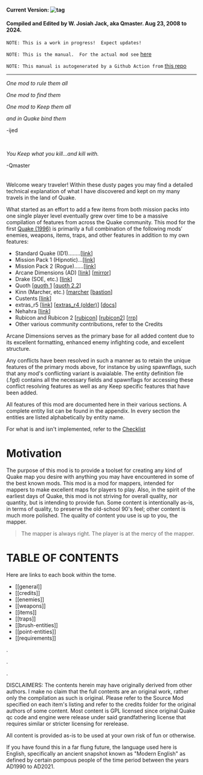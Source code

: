 #### Current Version: ![tag](https://img.shields.io/github/v/tag/JosiahJack/Keep?label=Latest%20Release)
#### Compiled and Edited by W. Josiah Jack, aka Qmaster.  Aug 23, 2008 to 2024.
`NOTE: This is a work in progress!  Expect updates!`

`NOTE: This is the manual.  For the actual mod see` [here](https://github.com/JosiahJack/Keep)

`NOTE: This manual is autogenerated by a Github Action from` [this repo](https://github.com/JosiahJack/KeepModReadme)

---

_One mod to rule them all_

_One mod to find them_

_One mod to Keep them all_

_and in Quake bind them_

-ijed

<br />

_You Keep what you kill...and kill with._

-Qmaster
<br />
<br />
<br />
Welcome weary traveler!  Within these dusty pages you may find a detailed technical explanation of what I have discovered and kept on my many travels in the land of Quake.

What started as an effort to add a few items from both mission packs into one single player level eventually grew over time to be a massive compilation of features from across the Quake community.
This mod for the first [Quake (1996)](https://quake.fandom.com/wiki/Quake) is primarily a full combination of the following mods’ enemies, weapons, items, traps, and other features in addition to
my own features:
* Standard Quake (ID1)........[[link](https://quake.fandom.com/wiki/Quake)]
* Mission Pack 1 (Hipnotic)...[[link](https://quake.fandom.com/wiki/Quake_Mission_Pack_1:_Scourge_of_Armagon)]
* Mission Pack 2 (Rogue)......[[link](https://quake.fandom.com/wiki/Quake_Mission_Pack_2:_Dissolution_of_Eternity)]
* Arcane Dimensions (AD) [[link](http://www.simonoc.com/pages/design/sp/ad.htm)] [[mirror](https://www.quaddicted.com/reviews/ad_v1_80p1final.html)]
* Drake (SOE, etc.) [[link](https://www.quaddicted.com/reviews/something_wicked.html)]
* Quoth [[quoth 1](https://www.quaddicted.com/webarchive/kell.quaddicted.com/) [[quoth 2.2](https://tomeofpreach.wordpress.com/quoth/)]
* Kinn (Marcher, etc.) [[marcher](https://www.quaddicted.com/reviews/kinn_marcher.html) [[bastion](https://www.quaddicted.com/reviews/kinn_bastion.html)]
* Custents [[link](https://www.quakewiki.net/quake-1/mods/custents-custom-entities/)]
* extras_r5 [[link](https://github.com/khreathor/extras_r5)] [[extras_r4 (older)](https://www.quakewiki.net/quake-1/mods/extras-r4/)] [[docs](http://khreathor.xyz/jam/extras/index.html)]
* Nehahra [[link](https://www.quaddicted.com/reviews/nehahra.html)]
* Rubicon and Rubicon 2 [[rubicon](https://www.quaddicted.com/reviews/rubicon.html)] [[rubicon2](https://www.quaddicted.com/reviews/rubicon2.html)] [[rrp](https://www.quaddicted.com/reviews/rrp.html)]
* Other various community contributions, refer to the Credits


Arcane Dimensions serves as the primary base for all added content due to its excellent formatting, enhanced enemy infighting code, and excellent structure.

Any conflicts have been resolved in such a manner as to retain the unique features of the primary mods above, for instance by using spawnflags, such that any mod's conflicting variant is avaialable.
The entity definition file (.fgd) contains all the necessary fields and spawnflags for accessing these conflict resolving features as well as any Keep specific features that have been added.

All features of this mod are documented here in their various sections.  A complete entity list can be found in the appendix.  In every section the entities are listed alphabetically by entity name.

For what is and isn't implemented, refer to the [Checklist](https://github.com/JosiahJack/Keep/blob/master/KeepFeatureChecklist.xlsx)

# Motivation

The purpose of this mod is to provide a toolset for creating any kind of Quake
map you desire with anything you may have encountered in some of the best known
mods.  This mod is a mod for mappers, intended for mappers to make excellent
maps for players to play.  Also, in the spirit of the earliest days of Quake,
this mod is not striving for overall quality, nor quantity, but is intending to
provide fun.  Some content is intentionally as-is, in terms of quality, to
preserve the old-school 90's feel; other content is much more polished.  The
quality of content you use is up to you, the mapper.

> The mapper is always right.  The player is at the mercy of the mapper.

# TABLE OF CONTENTS
Here are links to each book within the tome.

* [[general]]
* [[credits]]
* [[enemies]]
* [[weapons]]
* [[items]]
* [[traps]]
* [[brush-entities]]
* [[point-entities]]
* [[requirements]]


.

.

.

DISCLAIMERS:
The contents herein may have originally derived from other authors.  I make no claim that the full contents are an original work, rather only the compilation as such is original.  Please refer to the
Source Mod specified on each item's listing and refer to the credits folder for the original authors of some content.  Most content is GPL licensed since original Quake qc code and engine were
release under said grandfathering license that requires similar or stricter licensing for rerelease.

All content is provided as-is to be used at your own risk of fun or otherwise.

If you have found this in a far flung future, the language used here is English, specifically an ancient snapshot known as "Modern English" as defined by certain pompous people of the time period between the years AD1990 to AD2021.
